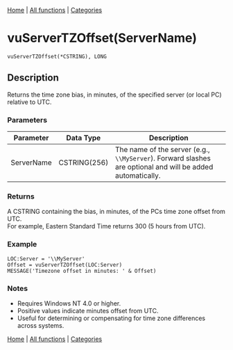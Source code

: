 [Home](../index.md) | [All functions](../all-functions.md) | [Categories](../categories/index.md)

# vuServerTZOffset(ServerName)

```Prototype
vuServerTZOffset(*CSTRING), LONG
```


## Description
Returns the time zone bias, in minutes, of the specified server (or local PC) relative to UTC.

### Parameters

| Parameter  | Data Type    | Description                                                                 |
|------------|--------------|-----------------------------------------------------------------------------|
| ServerName | CSTRING(256) | The name of the server (e.g., `\\MyServer`). Forward slashes are optional and will be added automatically. |

### Returns
A CSTRING containing the bias, in minutes, of the PCs time zone offset from UTC.  
For example, Eastern Standard Time returns 300 (5 hours from UTC).

### Example

```Clarion
LOC:Server = '\\MyServer'
Offset = vuServerTZOffset(LOC:Server)
MESSAGE('Timezone offset in minutes: ' & Offset)
```

### Notes
- Requires Windows NT 4.0 or higher.  
- Positive values indicate minutes offset from UTC.  
- Useful for determining or compensating for time zone differences across systems.

[Home](../index.md) | [All functions](../all-functions.md) | [Categories](../categories/index.md)
